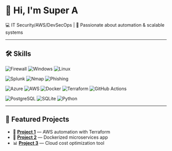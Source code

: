 
# 👋 Hi, I'm Super A
💻 IT Security/AWS/DevSecOps | 🚀 Passionate about automation & scalable systems  

---

## 🛠 Skills

![Firewall](https://img.shields.io/badge/Firewall-E74C3C?style=for-the-badge)
![Windows](https://img.shields.io/badge/Windows-0078D6?style=for-the-badge&logo=windows&logoColor=white)
![Linux](https://img.shields.io/badge/Linux-FCC624?style=for-the-badge&logo=linux&logoColor=black)


![Splunk](https://img.shields.io/badge/Splunk-2BAEEC?style=for-the-badge&logo=splunk&logoColor=white)
![Nmap](https://img.shields.io/badge/Nmap-darkgreen?style=for-the-badge)
![Phishing](https://img.shields.io/badge/Phishing-red?style=for-the-badge&logo=cybersecurity&logoColor=white)


![Azure](https://img.shields.io/badge/Azure-0078D4?style=for-the-badge&logo=microsoft-azure&logoColor=white)
![AWS](https://img.shields.io/badge/AWS-232F3E?style=for-the-badge&logo=amazon-aws&logoColor=white)
![Docker](https://img.shields.io/badge/Docker-2496ED?style=for-the-badge&logo=docker&logoColor=white)
![Terraform](https://img.shields.io/badge/Terraform-7B42BC?style=for-the-badge&logo=terraform&logoColor=white)
![GitHub Actions](https://img.shields.io/badge/GitHub%20Actions-2088FF?style=for-the-badge&logo=github-actions&logoColor=white)



![PostgreSQL](https://img.shields.io/badge/PostgreSQL-336791?style=for-the-badge&logo=postgresql&logoColor=white)
![SQLite](https://img.shields.io/badge/SQLite-003B57?style=for-the-badge&logo=sqlite&logoColor=white)
![Python](https://img.shields.io/badge/Python-3776AB?style=for-the-badge&logo=python&logoColor=white)




---

## 📌 Featured Projects

- 🚀 [**Project 1**](https://github.com/yourusername/project1) — AWS automation with Terraform  
- 🐳 [**Project 2**](https://github.com/yourusername/project2) — Dockerized microservices app  
- 📊 [**Project 3**](https://github.com/yourusername/project3) — Cloud cost optimization tool  
